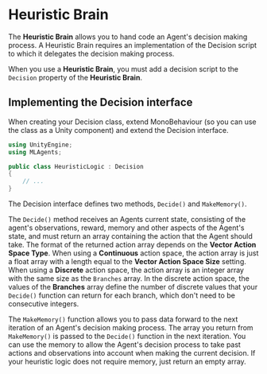 # Heuristic Brain

The **Heuristic Brain** allows you to hand code an Agent's decision making
process. A Heuristic Brain requires an implementation of the Decision script
to which it delegates the decision making process.

When you use a **Heuristic Brain**, you must add a decision script to the `Decision` 
property of the **Heuristic Brain**.

## Implementing the Decision interface

When creating your Decision class, extend MonoBehaviour (so you can use the
class as a Unity component) and extend the Decision interface.

```csharp
using UnityEngine;
using MLAgents;

public class HeuristicLogic : Decision
{
    // ...
}
```

The Decision interface defines two methods, `Decide()` and `MakeMemory()`.

The `Decide()` method receives an Agents current state, consisting of the
agent's observations, reward, memory and other aspects of the Agent's state, and
must return an array containing the action that the Agent should take. The
format of the returned action array depends on the **Vector Action Space Type**.
When using a **Continuous** action space, the action array is just a float array
with a length equal to the **Vector Action Space Size** setting. When using a
**Discrete** action space, the action array is an integer array with the same
size as the `Branches` array. In the discrete action space, the values of the
**Branches** array define the number of discrete values that your `Decide()`
function can return for each branch, which don't need to be consecutive
integers.

The `MakeMemory()` function allows you to pass data forward to the next
iteration of an Agent's decision making process. The array you return from
`MakeMemory()` is passed to the `Decide()` function in the next iteration. You
can use the memory to allow the Agent's decision process to take past actions
and observations into account when making the current decision. If your
heuristic logic does not require memory, just return an empty array.

